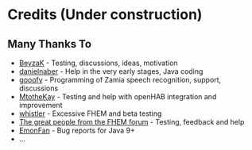 # Credits (Under construction)
## Many Thanks To
* [BeyzaK]() - Testing, discussions, ideas, motivation
* [danielnaber](https://github.com/danielnaber) - Help in the very early stages, Java coding
* [gooofy](https://github.com/gooofy) - Programming of Zamia speech recognition, support, discussions
* [MtotheKay](https://github.com/MtotheKay) - Testing and help with openHAB integration and improvement
* [whistler](https://forum.fhem.de/index.php?action=profile;u=30164) - Excessive FHEM and beta testing
* [The great people from the FHEM forum](https://forum.fhem.de/index.php/topic,102000.0.html) - Testing, feedback and help
* [EmonFan](https://github.com/EmonFan) - Bug reports for Java 9+
* ...
